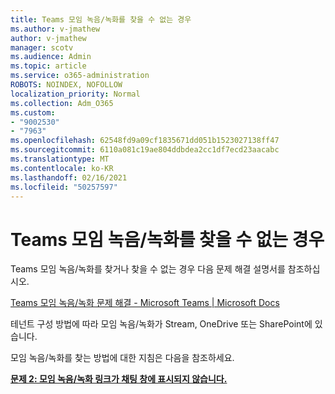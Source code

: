 ```yaml
---
title: Teams 모임 녹음/녹화를 찾을 수 없는 경우
ms.author: v-jmathew
author: v-jmathew
manager: scotv
ms.audience: Admin
ms.topic: article
ms.service: o365-administration
ROBOTS: NOINDEX, NOFOLLOW
localization_priority: Normal
ms.collection: Adm_O365
ms.custom:
- "9002530"
- "7963"
ms.openlocfilehash: 62548fd9a09cf1835671dd051b1523027138ff47
ms.sourcegitcommit: 6110a081c19ae804ddbdea2cc1df7ecd23aacabc
ms.translationtype: MT
ms.contentlocale: ko-KR
ms.lasthandoff: 02/16/2021
ms.locfileid: "50257597"
---
```

# <a name="cant-find-the-teams-meeting-recording"></a>Teams 모임 녹음/녹화를 찾을 수 없는 경우

Teams 모임 녹음/녹화를 찾거나 찾을 수 없는 경우 다음 문제 해결 설명서를 참조하십시오.

[Teams 모임 녹음/녹화 문제 해결 - Microsoft Teams | Microsoft Docs](https://docs.microsoft.com/microsoftteams/troubleshoot/meetings/troubleshoot-meeting-recording-issues)

테넌트 구성 방법에 따라 모임 녹음/녹화가 Stream, OneDrive 또는 SharePoint에 있습니다.

모임 녹음/녹화를 찾는 방법에 대한 지침은 다음을 참조하세요.

**[문제 2: 모임 녹음/녹화 링크가 채팅 창에 표시되지 않습니다.](https://docs.microsoft.com/microsoftteams/troubleshoot/meetings/troubleshoot-meeting-recording-issues#issue-2-the-meeting-recording-link-isnt-visible-in-a-chat-window)**
